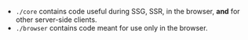 * `./core` contains code useful during SSG, SSR, in the browser, **and** for other server-side clients.
* `./browser` contains code meant for use only in the browser.